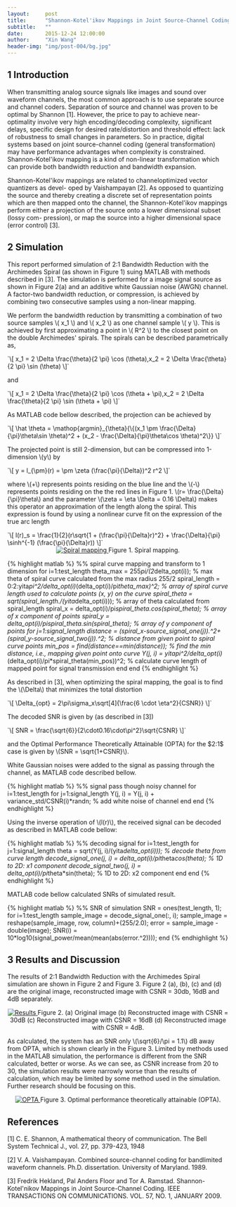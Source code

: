 ```yaml
---
layout:     post
title:      "Shannon-Kotel'ikov Mappings in Joint Source-Channel Coding: a Simulation using MATLAB"
subtitle:   ""
date:       2015-12-24 12:00:00
author:     "Xin Wang"
header-img: "img/post-004/bg.jpg"
---
```


<h2 class="section-heading">1 Introduction</h2>

<p>When transmitting analog source signals like images and sound over waveform channels, 
the most common approach is to use separate source and channel coders. Separation of source and channel was proven to be optimal by Shannon [1]. 
However, the price to pay to achieve near- optimality involve very high encoding/decoding complexity, significant delays, 
specific design for desired rate/distortion and threshold effect: lack of robustness to small changes in parameters. 
So in practice, digital systems based on joint source-channel coding (general transformation) may have performance 
advantages when complexity is constrained. 
Shannon-Kotel'ikov mapping is a kind of non-linear transformation which can provide both bandwidth reduction and bandwidth expansion.</p>

<p>Shannon-Kotel'ikov mappings are related to channeloptimized vector quantizers as devel- oped by Vaishampayan [2]. 
As opposed to quantizing the source and thereby creating a discrete set of representation points which are then mapped onto the channel, 
the Shannon-Kotel'ikov mappings perform either a projection of the source onto a lower dimensional subset (lossy com- pression), 
or map the source into a higher dimensional space (error control) [3].</p>

<h2 class="section-heading">2 Simulation</h2>

<p>This report performed simulation of 2:1 Bandwidth Reduction with the Archimedes Spiral (as shown in Figure 1) suing MATLAB with methods 
described in [3]. The simulation is performed for a image signal source as shown in Figure 2(a) and an additive white Gaussian noise (AWGN) 
channel. A factor-two bandwidth reduction, or compression, is achieved by combining two consecutive samples using a non-linear mapping.</p>

<p>We perform the bandwidth reduction by transmitting a combination of two source samples \( x_1 \) and \( x_2 \) as one 
channel sample \( y \). This is achieved by first approximating a point in \( R^2 \) to the closest point on the double Archimedes' spirals. 
The spirals can be described parametrically as,</p>
`\[
x_1 = 2 \Delta \frac{\theta}{2 \pi} \cos (\theta),x_2 = 2 \Delta \frac{\theta}{2 \pi} \sin (\theta)
\]`
<p>and</p>
`\[
x_1 = 2 \Delta \frac{\theta}{2 \pi} \cos (\theta + \pi),x_2 = 2 \Delta \frac{\theta}{2 \pi} \sin (\theta + \pi)
\]`
<p>As MATLAB code bellow described, the projection can be achieved by</p>
`\[
  \hat \theta = \mathop{argmin}_{\theta}{\{(x_1 \pm \frac{\Delta}{\pi}\theta\sin \theta)^2 + (x_2 - \frac{\Delta}{\pi}\theta\cos \theta)^2\}}
\]`
<p>The projected point is still 2-dimension, but can be compressed into 1-dimension \(y\) by</p>
`\[
  y = l_{\pm}(r) = \pm \zeta (\frac{\pi}{\Delta})^2 r^2
\]`
<p>where \(+\) represents points residing on the blue line and the \(-\) represents points residing on the the red lines in Figure 1. 
\(r= \frac{\Delta}{\pi}\theta\) and the parameter \(\zeta = \eta \Delta = 0.16 \Delta\) makes this operator an approximation of the 
length along the spiral. This expression is found by using a nonlinear curve fit on the expression of the true arc length</p>
`\[
  l(r)_s = \frac{1}{2}(r\sqrt{1 + (\frac{\pi}{\Delta}r)^2} + \frac{\Delta}{\pi} \sinh^{-1} (\frac{\pi}{\Delta}r))
\]`

<center>
<a href="#">
    <img src="{{ site.baseurl }}/img/post-004/spiral-mapping.jpg" alt="Spiral mapping">
</a>
<span class="caption text-muted">Figure 1. Spiral mapping.</span>
</center>

{% highlight matlab %}
%% spiral curve mapping and transform to 1 dimension
for i=1:test_length
    theta_max = 255*pi/(2*delta_opt(i));
    % max theta of spiral curve calculated from the max radius 255/2
    spiral_length = 0:2:yita*pi^2/delta_opt(i)*(delta_opt(i)/pi*theta_max)^2;
    % array of spiral curve length used to calculate points (x, y) on the curve
    spiral_theta = sqrt(spiral_length./(yita*delta_opt(i)));
    % array of theta calculated from spiral_length
    spiral_x = delta_opt(i)/pi*spiral_theta.*cos(spiral_theta);
    % array of x component of points
    spiral_y = delta_opt(i)/pi*spiral_theta.*sin(spiral_theta);
    % array of y component of points
    for j=1:signal_length
        distance = (spiral_x-source_signal_one(j)).^2+(spiral_y-source_signal_two(j)).^2;
        % distance from given point to spiral curve points
        min_pos = find(distance==min(distance));
        % find the min distance, i.e., mapping given point onto curve
        Y(j, i) = yita*pi^2/delta_opt(i)*(delta_opt(i)/pi*spiral_theta(min_pos))^2;
        % calculate curve length of mapped point for signal transmission
    end
end
{% endhighlight %}

<p>As described in [3], when optimizing the spiral mapping, the goal is to find the \(\Delta\) that minimizes the total distortion</p>
`\[
  \Delta_{opt} = 2\pi\sigma_x\sqrt[4]{\frac{6 \cdot \eta^2}{CSNR}}
\]`
<p>The decoded SNR is given by (as described in [3])</p>
`\[
  SNR = \frac{\sqrt{6}}{2\cdot0.16\cdot\pi^2}\sqrt{CSNR}
\]`
<p>and the Optimal Performance Theoretically Attainable (OPTA) for the $2:1$ case is given by \(SNR = \sqrt{1+CSNR}\).</p>

<p>White Gaussian noises were added to the signal as passing through the channel, as MATLAB code described bellow.</p>

{% highlight matlab %}
%% signal pass though noisy channel
for i=1:test_length
    for j=1:signal_length
        Y(j, i) = Y(j, i) + variance_std/CSNR(i)*randn;
        % add white noise of channel
    end
end
{% endhighlight %}

<p>Using the inverse operation of \(l(r)\), the received signal can be decoded as described in MATLAB code bellow:</p>

{% highlight matlab %}
%% decoding signal
for i=1:test_length
    for j=1:signal_length
        theta = sqrt(Y(j, i)/(yita*delta_opt(i)));
        % decode theta from curve length
        decode_signal_one(j, i) = delta_opt(i)/pi*theta*cos(theta);
        % 1D to 2D: x1 component
        decode_signal_two(j, i) = delta_opt(i)/pi*theta*sin(theta);
        % 1D to 2D: x2 component
    end
end
{% endhighlight %}

<p>MATLAB code bellow calculated SNRs of simulated result.</p>

{% highlight matlab %}
%% SNR of simulation
SNR = ones(test_length, 1);
for i=1:test_length
    sample_image = decode_signal_one(:, i);
    sample_image = reshape(sample_image, row, column)+(255/2.0);
    error = sample_image - double(image);
    SNR(i) = 10*log10(signal_power/mean(mean(abs(error.^2))));
end
{% endhighlight %}

<h2 class="section-heading">3 Results and Discussion</h2>

<p>The results of 2:1 Bandwidth Reduction with the Archimedes Spiral simulation are shown in Figure 2 and Figure 3. Figure 2 (a), (b), (c) 
and (d) are the original image, reconstructed image with CSNR = 30db, 16dB and 4dB separately.</p>

<center>
<a href="#">
    <img src="{{ site.baseurl }}/img/post-004/results.jpg" alt="Results">
</a>
<span class="caption text-muted">Figure 2. (a) Original image (b) Reconstructed image with CSNR = 30dB (c) 
Reconstructed image with CSNR = 16dB (d) Reconstructed image with CSNR = 4dB.</span>
</center>

<p>As calculated, the system has an SNR only \(\sqrt{6}/\pi = 1.1\) dB away from OPTA, which is shown clearly in the Figure 3. 
Limited by methods used in the MATLAB simulation, the performance is different from the SNR calculated, better or worse. 
As we can see, as CSNR increase from 20 to 30, the simulation results were narrowly worse than the results of calculation, 
which may be limited by some method used in the simulation. Further research should be focusing on this.</p>

<center>
<a href="#">
    <img src="{{ site.baseurl }}/img/post-004/opta.jpg" alt="OPTA">
</a>
<span class="caption text-muted">Figure 3. Optimal performance theoretically attainable (OPTA).</span>
</center>

<h2 class="section-heading">References</h2>
<p>[1] C. E. Shannon, A mathematical theory of communication. The Bell System Technical J., vol. 27, pp. 379-423, 1948</p>
<p>[2] V. A. Vaishampayan. Combined source-channel coding for bandlimited waveform channels. Ph.D. dissertation. University of Maryland. 1989.</p>
<p>[3] Fredrik Hekland, Pal Anders Floor and Tor A. Ramstad. Shannon-Kotel'nikov Mappings in Joint Source-Channel Coding. 
IEEE TRANSACTIONS ON COMMUNICATIONS. VOL. 57, NO. 1, JANUARY 2009.</p>
